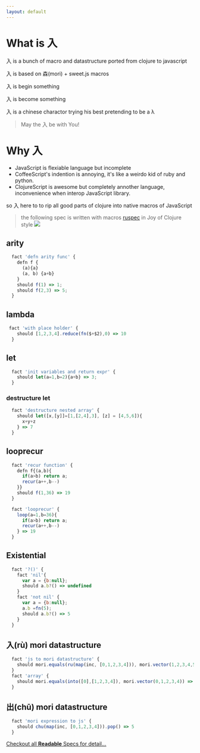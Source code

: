 ```yaml
---
layout: default
---
```


# What is 入

入 is a bunch of macro and datastructure ported from clojure to javascript

入 is based on 森(mori) + sweet.js macros

入 is begin something

入 is become something

入 is a chinese charactor trying his best pretending to be a λ

> May the 入 be with You!

# Why 入

- JavaScript is flexiable language but incomplete
- CoffeeScript's indention is annoying, it's like a weirdo kid of ruby and python.
- ClojureScript is awesome but completely annother language, inconvenience when interop JavaScript library.

so 入 here to to rip all good parts of clojure into native macros of JavaScript

> the following spec is written with macros [ruspec](https://github.com/jcouyang/ru/blob/master/macro/ruspec.sjs) in Joy of Clojure style
![](https://camo.githubusercontent.com/74a363f77896ab6fc4dbd6ab258d31b15de57ed2/68747470733a2f2f7261772e6769746875622e636f6d2f6d617269636b2f6d69646a652d636c6f6a7572652d746573742d7475746f7269616c2f6d61737465722f696d616765732f6f746865722f7472757468792e6a7067)

## arity

```javascript
  fact 'defn arity func' {
    defn f {
      (a){a}
      (a, b) {a+b}
    }
    should f(1) => 1;
    should f(2,3) => 5;
  }
```

## lambda

```js
 fact 'with place holder' {
    should [1,2,3,4].reduce(fn($+$2),0) => 10
  }
```

## let

```js
  fact 'init variables and return expr' {
    should let(a=1,b=2){a+b} => 3;
  }
```

### destructure let
```js
  fact 'destructure nested array' {
    should let([x,[y]]=[1,[2,4],3], [z] = [4,5,6]){
      x+y+z
    } => 7
  }
```

## looprecur
```javascript
  fact 'recur function' {
    defn f{(a,b){
      if(a>b) return a;
      recur(a++,b--)
    }}
    should f(1,36) => 19
  }
```

```javascript
  fact 'looprecur' {
    loop(a=1,b=36){
      if(a>b) return a;
      recur(a++,b--)
    } => 19
  }
```

## Existential
```js
  fact '?()' {
    fact 'nil'{
      var a = {b:null};
      should a.b?() => undefined  
    }
    fact 'not nil' {
      var a = {b:null};
      a.b =fn(5);
      should a.b?() => 5
    }
  }
```

## 入(rù) mori datastructure
```js
  fact 'js to mori datastructure' {
    should mori.equals(ru(map(inc, [0,1,2,3,4])), mori.vector(1,2,3,4,5)) => true
  }
  fact 'array' {
    should mori.equals(into([0],[1,2,3,4]), mori.vector(0,1,2,3,4)) => true
  }
```

## 出(chū) mori datastructure
```js
  fact 'mori expression to js' {
    should chu(map(inc, [0,1,2,3,4])).pop() => 5
  }
```

[Checkout all **Readable** Specs for detail...](https://github.com/jcouyang/ru/tree/master/spec)
